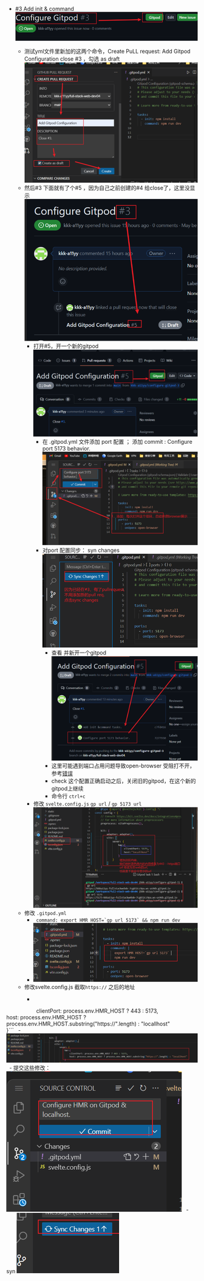 -   #3  Add init & command ![](lecture-note/Pasted%20image%2020230503222847.png)
     
     -  测试yml文件里新加的这两个命令，Create PuLL request:  Add Gitpod Configuration    close #3 ，勾选 as draft![](lecture-note/Pasted%20image%2020230504140612.png)
     - 然后#3 下面就有了个#5 ，因为自己之前创建的#4 给close了，这里没显示![](lecture-note/Pasted%20image%2020230504140921.png)
         - 打开#5，开一个新的gitpod  ![](lecture-note/Pasted%20image%2020230504141223.png)
           -  在 .gitpod.yml 文件添加 port 配置   ；  添加 commit : Configure port 5173 behavior.  ![](lecture-note/Pasted%20image%2020230504141813.png)
             - 对port 配置同步： syn changes  ![](lecture-note/Pasted%20image%2020230504142021.png)
               -  查看 并新开一个gitpod ![](lecture-note/Pasted%20image%2020230504142137.png)
               - 这里可能遇到端口占用问题导致open-browser 受阻打不开，参考[错误](安装配置/clash%20for%20win/错误.md#^0b9c96)
               - check 这个配置正确启动之后，关闭旧的gitpod，在这个新的gitpod上继续
               - 命令行 `ctrl+c`
        - 修改 `svelte.config.js`    `gp url`    /  `gp 5173 url`  ![](lecture-note/Pasted%20image%2020230504172515.png)
    - 修改 `.gitpod.yml`   
        -  ``` command: export HMR HOST=`gp url 5173` && npm run dev```
        - ![](lecture-note/Pasted%20image%2020230504175407.png)
     - 修改svelte.config.js  截取`https://` 之后的地址
        -   ```hmr:{
                    clientPort: process.env.HMR_HOST ? 443 : 5173,
                    host: process.env.HMR_HOST ? process.env.HMR_HOST.substring("https://".length) : "locallhost"
                }```
          - ![](lecture-note/Pasted%20image%2020230504175135.png)
          - 提交这些修改： ![](lecture-note/Pasted%20image%2020230504175540.png)
          - syn ![](lecture-note/Pasted%20image%2020230504212947.png)
         